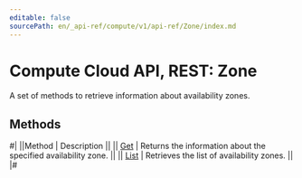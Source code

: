 ```yaml
---
editable: false
sourcePath: en/_api-ref/compute/v1/api-ref/Zone/index.md
---
```


# Compute Cloud API, REST: Zone

A set of methods to retrieve information about availability zones.

## Methods

#|
||Method | Description ||
|| [Get](get.md) | Returns the information about the specified availability zone. ||
|| [List](list.md) | Retrieves the list of availability zones. ||
|#